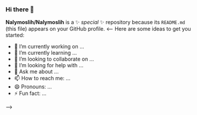 ### Hi there 👋


**Nalymoslih/Nalymoslih** is a ✨ _special_ ✨ repository because its `README.md` (this file) appears on your GitHub profile.
<--
Here are some ideas to get you started:

- 🔭 I’m currently working on ...
- 🌱 I’m currently learning ...
- 👯 I’m looking to collaborate on ...
- 🤔 I’m looking for help with ...
- 💬 Ask me about ...
- 📫 How to reach me: ...
- 😄 Pronouns: ...
- ⚡ Fun fact: ...

-->

